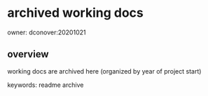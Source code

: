 # archived working docs
owner: dconover:20201021   


## overview
working docs are archived here (organized by year of project start)


keywords: readme archive
